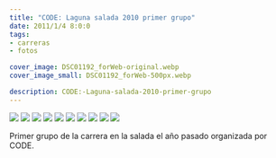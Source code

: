 ```yaml
---
title: "CODE: Laguna salada 2010 primer grupo"
date: 2011/1/4 8:0:0
tags:
- carreras
- fotos

cover_image: DSC01192_forWeb-original.webp
cover_image_small: DSC01192_forWeb-500px.webp

description: CODE:-Laguna-salada-2010-primer-grupo
---
```



[![](DSC01192_forWeb)](DSC01192_forWeb-original.webp)
[![](DSC01200_forWeb)](DSC01200_forWeb-original.webp)
[![](DSC01201_forWeb)](DSC01201_forWeb-original.webp)
[![](DSC01204_forWeb)](DSC01204_forWeb-original.webp)
[![](DSC01222_forWeb)](DSC01222_forWeb-original.webp)
[![](DSC01257_forWeb)](DSC01257_forWeb-original.webp)
[![](DSC01256_forWeb)](DSC01256_forWeb-original.webp)
[![](DSC01239_forWeb)](DSC01239_forWeb-original.webp)
[![](DSC01232_forWeb)](DSC01232_forWeb-original.webp)
[![](DSC01225_forWeb)](DSC01225_forWeb-original.webp)

Primer grupo de la carrera en la salada el año pasado organizada por CODE.

